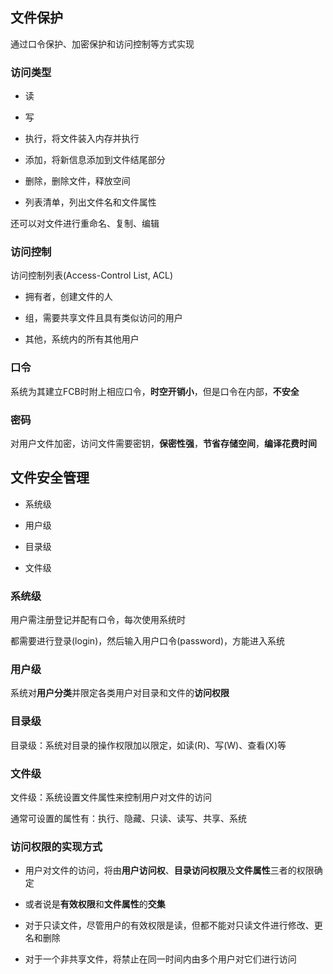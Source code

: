 ## 文件保护

通过口令保护、加密保护和访问控制等方式实现

### 访问类型

- 读

- 写

- 执行，将文件装入内存并执行

- 添加，将新信息添加到文件结尾部分

- 删除，删除文件，释放空间

- 列表清单，列出文件名和文件属性

还可以对文件进行重命名、复制、编辑

### 访问控制

访问控制列表(Access-Control List, ACL)

- 拥有者，创建文件的人

- 组，需要共享文件且具有类似访问的用户

- 其他，系统内的所有其他用户

### 口令

系统为其建立FCB时附上相应口令，**时空开销小**，但是口令在内部，**不安全**

### 密码

对用户文件加密，访问文件需要密钥，**保密性强**，**节省存储空间**，**编译花费时间**

## 文件安全管理

- 系统级

- 用户级

- 目录级

- 文件级

### 系统级

用户需注册登记并配有口令，每次使用系统时

都需要进行登录(login)，然后输入用户口令(password)，方能进入系统

### 用户级

系统对**用户分类**并限定各类用户对目录和文件的**访问权限**

### 目录级

目录级：系统对目录的操作权限加以限定，如读(R)、写(W)、查看(X)等

### 文件级

文件级：系统设置文件属性来控制用户对文件的访问

通常可设置的属性有：执行、隐藏、只读、读写、共享、系统

### 访问权限的实现方式

- 用户对文件的访问，将由**用户访问权**、**目录访问权限**及**文件属性**三者的权限确定

- 或者说是**有效权限**和**文件属性**的**交集**

- 对于只读文件，尽管用户的有效权限是读，但都不能对只读文件进行修改、更名和删除

- 对于一个非共享文件，将禁止在同一时间内由多个用户对它们进行访问
